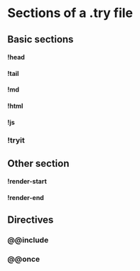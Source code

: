 # Sections of a .try file


## Basic sections

#### !head

#### !tail

#### !md

#### !html

#### !js

### !tryit

## Other section

#### !render-start

#### !render-end

## Directives

### @@include

### @@once

